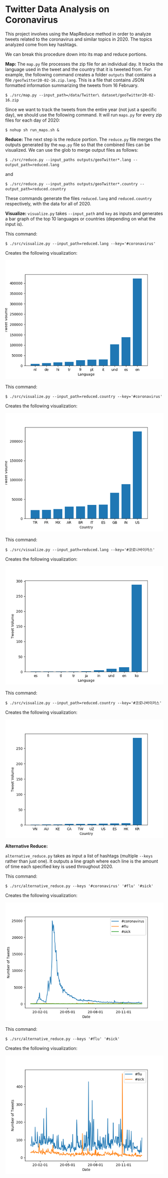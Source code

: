 # Twitter Data Analysis on Coronavirus

This project involves using the MapReduce method in order to analyze tweets related to the coronavirus and similar topics in 2020.  The topics analyzed come from key hashtags.

We can break this procedure down into its  map and reduce portions.

**Map:**
The `map.py` file processes the zip file for an individual day.  It tracks the language used in the tweet and the country that it is tweeted from.  For example, the following command creates a folder `outputs` that contains a file `/geoTwitter20-02-16.zip.lang`.
This is a file that contains JSON formatted information summarizing the tweets from 16 February.

```
$ ./src/map.py --input_path=/data/Twitter\ dataset/geoTwitter20-02-16.zip
```

Since we want to track the tweets from the entire year (not just a specific day), we should use the following command.  It will run `maps.py` for every zip files for each day of 2020:
```
$ nohup sh run_maps.sh &
```

**Reduce:**
The next step is the reduce portion.  The `reduce.py` file merges the outputs generated by the `map.py` file so that the combined files can be visualized.
We can use the glob to merge output files as follows:
```
$ ./src/reduce.py --input_paths outputs/geoTwitter*.lang --output_path=reduced.lang
```
and

```
$ ./src/reduce.py --input_paths outputs/geoTwitter*.country --output_path=reduced.country
```
These commands generate the files `reduced.lang` and `reduced.country` respectively, with the data for all of 2020.


**Visualize:**
`visualize.py` takes `--input_path` and `key` as inputs and generates a bar graph of the top 10 languages or countries (depending on what the input is).

This command:
```
$ ./src/visualize.py --input_path=reduced.lang --key='#coronavirus'
```
Creates the following visualization:

![#coronavirus by language](coronavirus_lang.png)


This command:
```
$ ./src/visualize.py --input_path=reduced.country --key='#coronavirus'
```
Creates the following visualization:

![#coronavirus by country](coronavirus_country.png)


This command:
```
$ ./src/visualize.py --input_path=reduced.lang --key='#코로나바이러스'
```
Creates the following visualization:

![#코로나바이러by language](코로나바이러스_lang.png)



This command:
```
$ ./src/visualize.py --input_path=reduced.country --key='#코로나바이러스'
```
Creates the following visualization:

![#코로나바이러by country](코로나바이러스_country.png)



**Alternative Reduce:**

`alternative_reduce.py` takes as input a list of hashtags (multiple `--keys` rather than just one).  It outputs a line graph where each line is the amount of time each specified key is used throughout 2020.

This command:
```
$ ./src/alternative_reduce.py --keys '#coronavirus' '#flu' '#sick'
```
Creates the following visualization:

![#coronavirus and #flu and #sick throughout 2020](coronavirus_flu_sick.png)




This command: 
```
$ ./src/alternative_reduce.py --keys '#flu' '#sick'
```
Creates the following visualization:

![#flu and #sick throughout 2020](flu_sick.png)


